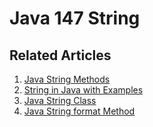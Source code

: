 # Java 147 String

## Related Articles
1. [Java String Methods](https://www.ruoxue.org/java-147-java-string-methods/)
2. [String in Java with Examples](https://www.ruoxue.org/java-147-string-in-java-with-examples/)
3. [Java String Class](https://www.ruoxue.org/java-147-java-string-class/)
4. [Java String format Method](https://www.ruoxue.org/java-147-java-string-format-method/)
